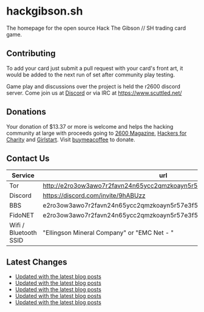 # hackgibson.sh
The homepage for the open source Hack The Gibson // SH trading card game.


## Contributing

To add your card just submit a pull request with your card's front art, it would be added to the next run of set after community play testing.

Game play and discussions over the project is held the r2600 discord server. Come join us at [Discord](https://discord.com/invite/9hABUzz) or via IRC at https://www.scuttled.net/


## Donations

Your donation of $13.37 or more is welcome and helps the hacking community at large with proceeds going to [2600 Magazine](https://2600.com/), [Hackers for Charity](https://hackersforcharity.org) and [Girlstart](https://girlstart.org).  Visit [buymeacoffee](https://www.buymeacoffee.com/hackgibson.sh) to donate.


## Contact Us

Service | url
-|-
Tor | http://e2ro3ow3awo7r2favn24n65ycc2qmzkoayn5r57e3f56nvjwdcgg32ad.onion
Discord | https://discord.com/invite/9hABUzz
BBS | e2ro3ow3awo7r2favn24n65ycc2qmzkoayn5r57e3f56nvjwdcgg32ad.onion:23
FidoNET | e2ro3ow3awo7r2favn24n65ycc2qmzkoayn5r57e3f56nvjwdcgg32ad.onion:24554
Wifi / Bluetooth SSID | "Ellingson Mineral Company" or "EMC Net - <fidonet address>"

## Latest Changes
<!-- BLOG-POST-LIST:START -->
- [Updated with the latest blog posts](https://github.com/DFW2600/hackgibson.sh/commit/09dba03838aeb3afd8f2498877b9373146509d4f)
- [Updated with the latest blog posts](https://github.com/DFW2600/hackgibson.sh/commit/fe95cd69f9aefa6f7bbb24325bcb8a2efb5f7d2c)
- [Updated with the latest blog posts](https://github.com/DFW2600/hackgibson.sh/commit/837c0878410e73c54b3258ee60cc4fa5582126e4)
- [Updated with the latest blog posts](https://github.com/DFW2600/hackgibson.sh/commit/4878c6e0eb998beb63368c64e6a80473c8d78b1a)
- [Updated with the latest blog posts](https://github.com/DFW2600/hackgibson.sh/commit/ea366a4d2e1c002e7153adff0d77607b83824f0e)
<!-- BLOG-POST-LIST:END -->
